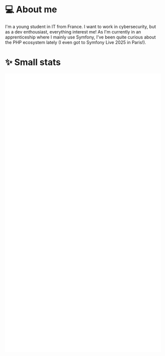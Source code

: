 # 💻 About me

I'm a young student in IT from France. I want to work in cybersecurity, but as a dev enthousiast, everything interest me!
As I'm currently in an apprenticeship where I mainly use Symfony, I've been quite curious about the PHP ecosystem lately (I even got to Symfony Live 2025 in Paris!).

# ✨ Small stats

![Metrics](/github-metrics.svg)
